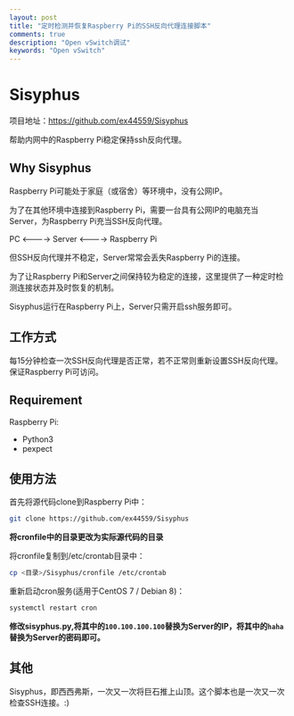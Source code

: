 ```yaml
---
layout: post
title: "定时检测并恢复Raspberry Pi的SSH反向代理连接脚本"
comments: true
description: "Open vSwitch调试"
keywords: "Open vSwitch"
---
```

# Sisyphus

项目地址：https://github.com/ex44559/Sisyphus

帮助内网中的Raspberry Pi稳定保持ssh反向代理。

## Why Sisyphus

Raspberry Pi可能处于家庭（或宿舍）等环境中，没有公网IP。

为了在其他环境中连接到Raspberry Pi，需要一台具有公网IP的电脑充当Server，为Raspberry Pi充当SSH反向代理。

PC <----> Server <----> Raspberry Pi

但SSH反向代理并不稳定，Server常常会丢失Raspberry Pi的连接。

为了让Raspberry Pi和Server之间保持较为稳定的连接，这里提供了一种定时检测连接状态并及时恢复的机制。

Sisyphus运行在Raspberry Pi上，Server只需开启ssh服务即可。

## 工作方式

每15分钟检查一次SSH反向代理是否正常，若不正常则重新设置SSH反向代理。保证Raspberry Pi可访问。

## Requirement

Raspberry Pi:
- Python3
- pexpect

## 使用方法

首先将源代码clone到Raspberry Pi中：

```bash
git clone https://github.com/ex44559/Sisyphus
```

**将cronfile中的目录更改为实际源代码的目录**

将cronfile复制到/etc/crontab目录中：

```bash
cp <目录>/Sisyphus/cronfile /etc/crontab
```

重新启动cron服务(适用于CentOS 7 / Debian 8)：

```bash
systemctl restart cron
```

**修改sisyphus.py,将其中的```100.100.100.100```替换为Server的IP，将其中的```haha```替换为Server的密码即可。**

## 其他

Sisyphus，即西西弗斯，一次又一次将巨石推上山顶。这个脚本也是一次又一次检查SSH连接。:)